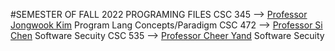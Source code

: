 #SEMESTER OF FALL 2022 PROGRAMING FILES
CSC 345 --> [Professor Jongwook Kim](jkim2@wcupa.edu) Program Lang Concepts/Paradigm
CSC 472 --> [Professor Si Chen](schen@wcupa.edu) Software Secuity
CSC 535 --> [Professor Cheer Yand](cyang@wcupa.edu) Software Secuity



